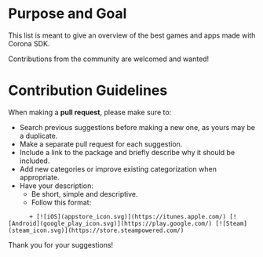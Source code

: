 # Purpose and Goal
This list is meant to give an overview of the best games and apps made with Corona SDK.

Contributions from the community are welcomed and wanted!

# Contribution Guidelines

When making a **pull request**, please make sure to:
- Search previous suggestions before making a new one, as yours may be a duplicate.
- Make a separate pull request for each suggestion.
- Include a link to the package and briefly describe why it should be included.
- Add new categories or improve existing categorization when appropriate.
- Have your description:
  - Be short, simple and descriptive.
  - Follow this format: 
```  -**Name** - Description.
      + [![iOS](appstore_icon.svg)](https://itunes.apple.com/) [![Android](google_play_icon.svg)](https://play.google.com/) [![Steam](steam_icon.svg)](https://store.steampowered.com/)
```
Thank you for your suggestions!

